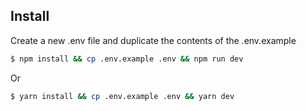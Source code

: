 <!-- <p align="center">
	<a href="https://github.com/xaaphrodite"><img src="/server/public/uploads/images/JS.png" width="250px"></a>
</p> -->

## Install

Create a new .env file and duplicate the contents of the .env.example

<!-- eslint-disable no-unused-vars -->

```sh
$ npm install && cp .env.example .env && npm run dev
```
Or
```sh
$ yarn install && cp .env.example .env && yarn dev
```
